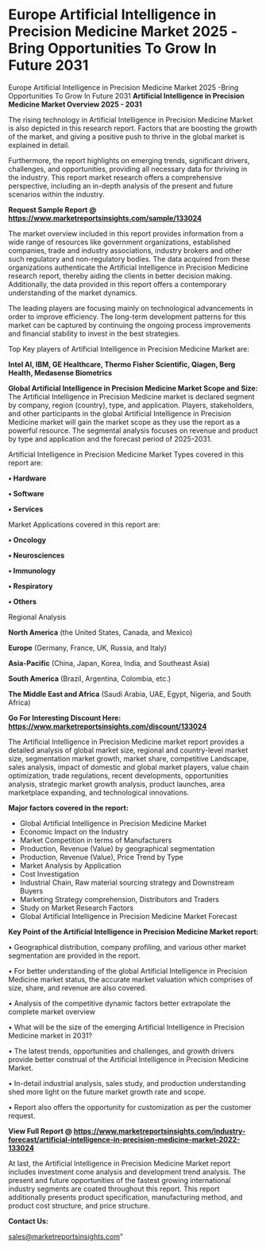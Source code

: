 # Europe Artificial Intelligence in Precision Medicine Market 2025 -Bring Opportunities To Grow In Future 2031
Europe Artificial Intelligence in Precision Medicine Market 2025 -Bring Opportunities To Grow In Future 2031
<Strong> Artificial Intelligence in Precision Medicine Market Overview 2025 - 2031</strong>

The rising technology in Artificial Intelligence in Precision Medicine Market is also depicted in this research report. Factors that are boosting the growth of the market, and giving a positive push to thrive in the global market is explained in detail.

Furthermore, the report highlights on emerging trends, significant drivers, challenges, and opportunities, providing all necessary data for thriving in the industry. This report market research offers a comprehensive perspective, including an in-depth analysis of the present and future scenarios within the industry.

<strong>Request Sample Report @ <a href=https://www.marketreportsinsights.com/sample/133024>https://www.marketreportsinsights.com/sample/133024</a></strong>

The market overview included in this report provides information from a wide range of resources like government organizations, established companies, trade and industry associations, industry brokers and other such regulatory and non-regulatory bodies. The data acquired from these organizations authenticate the Artificial Intelligence in Precision Medicine research report, thereby aiding the clients in better decision making. Additionally, the data provided in this report offers a contemporary understanding of the market dynamics.

The leading players are focusing mainly on technological advancements in order to improve efficiency. The long-term development patterns for this market can be captured by continuing the ongoing process improvements and financial stability to invest in the best strategies.

Top Key players of Artificial Intelligence in Precision Medicine Market are:

<strong>Intel AI, IBM, GE Healthcare, Thermo Fisher Scientific, Qiagen, Berg Health, Medasense Biometrics</strong>

<strong><b>Global Artificial Intelligence in Precision Medicine Market Scope and Size:</b></strong>
The Artificial Intelligence in Precision Medicine market is declared segment by company, region (country), type, and application. Players, stakeholders, and other participants in the global Artificial Intelligence in Precision Medicine market will gain the market scope as they use the report as a powerful resource. The segmental analysis focuses on revenue and product by type and application and the forecast period of 2025-2031.

Artificial Intelligence in Precision Medicine Market Types covered in this report are:

<strong>• Hardware

• Software

• Services</strong>

Market Applications covered in this report are:

<strong>• Oncology

• Neurosciences

• Immunology

• Respiratory

• Others</strong> 

Regional Analysis

<strong>North America</strong> (the United States, Canada, and Mexico)

<strong>Europe</strong> (Germany, France, UK, Russia, and Italy)

<strong>Asia-Pacific</strong> (China, Japan, Korea, India, and Southeast Asia)

<strong>South America</strong> (Brazil, Argentina, Colombia, etc.)

<strong>The Middle East and Africa</strong> (Saudi Arabia, UAE, Egypt, Nigeria, and South Africa)

<strong>Go For Interesting Discount Here: <a href=https://www.marketreportsinsights.com/discount/133024>https://www.marketreportsinsights.com/discount/133024</a></strong>

The Artificial Intelligence in Precision Medicine market report provides a detailed analysis of global market size, regional and country-level market size, segmentation market growth, market share, competitive Landscape, sales analysis, impact of domestic and global market players, value chain optimization, trade regulations, recent developments, opportunities analysis, strategic market growth analysis, product launches, area marketplace expanding, and technological innovations.

<strong><b>Major factors covered in the report:</b></strong>
<ul>
  <li>Global Artificial Intelligence in Precision Medicine Market </li>
  <li>Economic Impact on the Industry</li>
  <li>Market Competition in terms of Manufacturers</li>
  <li>Production, Revenue (Value) by geographical segmentation</li>
  <li>Production, Revenue (Value), Price Trend by Type</li>
  <li>Market Analysis by Application</li>
  <li>Cost Investigation</li>
  <li>Industrial Chain, Raw material sourcing strategy and Downstream Buyers</li>
  <li>Marketing Strategy comprehension, Distributors and Traders</li>
  <li>Study on Market Research Factors</li>
  <li>Global Artificial Intelligence in Precision Medicine Market Forecast</li>
</ul>

<strong><b>Key Point of the Artificial Intelligence in Precision Medicine Market report:</b></strong>

• Geographical distribution, company profiling, and various other market segmentation are provided in the report.

• For better understanding of the global Artificial Intelligence in Precision Medicine market status, the accurate market valuation which comprises of size, share, and revenue are also covered.

• Analysis of the competitive dynamic factors better extrapolate the complete market overview

• What will be the size of the emerging Artificial Intelligence in Precision Medicine market in 2031?

• The latest trends, opportunities and challenges, and growth drivers provide better construal of the Artificial Intelligence in Precision Medicine Market.

• In-detail industrial analysis, sales study, and production understanding shed more light on the future market growth rate and scope.

• Report also offers the opportunity for customization as per the customer request.

<strong><b>View Full Report @ <a href=https://www.marketreportsinsights.com/industry-forecast/artificial-intelligence-in-precision-medicine-market-2022-133024>https://www.marketreportsinsights.com/industry-forecast/artificial-intelligence-in-precision-medicine-market-2022-133024</a></b></strong>


At last, the Artificial Intelligence in Precision Medicine Market report includes investment come analysis and development trend analysis. The present and future opportunities of the fastest growing international industry segments are coated throughout this report. This report additionally presents product specification, manufacturing method, and product cost structure, and price structure.

<strong>Contact Us:</strong>

sales@marketreportsinsights.com"
